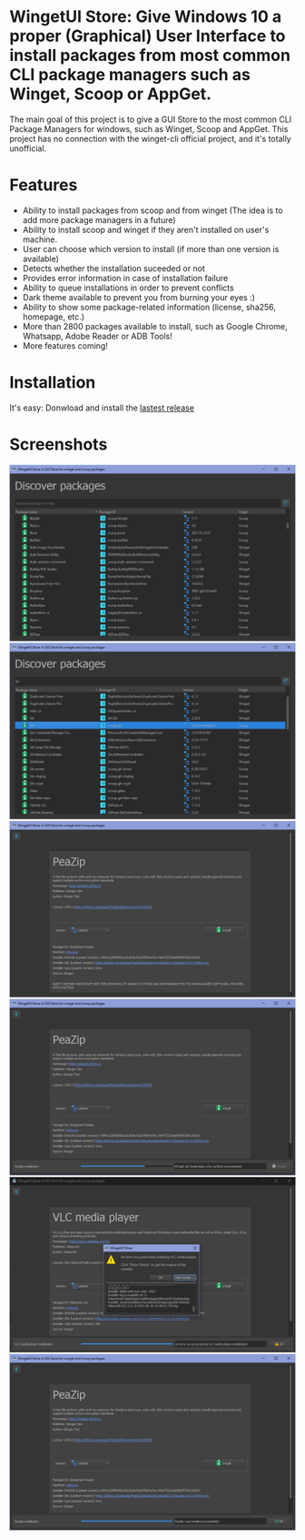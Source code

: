 # WingetUI Store: Give Windows 10 a proper (Graphical) User Interface to install packages from most common CLI package managers such as Winget, Scoop or AppGet.
The main goal of this project is to give a GUI Store to the most common CLI Package Managers for windows, such as Winget, Scoop and AppGet.
This project has no connection with the winget-cli official project, and it's totally unofficial.

# Features
 - Ability to install packages from scoop and from winget (The idea is to add more package managers in a future)
 - Ability to install scoop and winget if they aren't installed on user's machine.
 - User can choose which version to install (if more than one version is available)
 - Detects whether the installation suceeded or not
 - Provides error information in case of installation failure
 - Ability to queue installations in order to prevent conflicts
 - Dark theme available to prevent you from burning your eyes :)
 - Ability to show some package-related information (license, sha256, homepage, etc.)
 - More than 2800 packages available to install, such as Google Chrome, Whatsapp, Adobe Reader or ADB Tools!
 - More features coming!


# Installation
It's easy: Donwload and install the <a href="https://github.com/martinet101/WinGetUI/releases">lastest release</a>


# Screenshots
![alt text](/media/winget_1.png)
![alt text](/media/winget_2.png)
![alt text](/media/winget_3.png)
![alt text](/media/winget_4.png)
![alt text](/media/winget_6.png)
![alt text](/media/winget_5.png)
